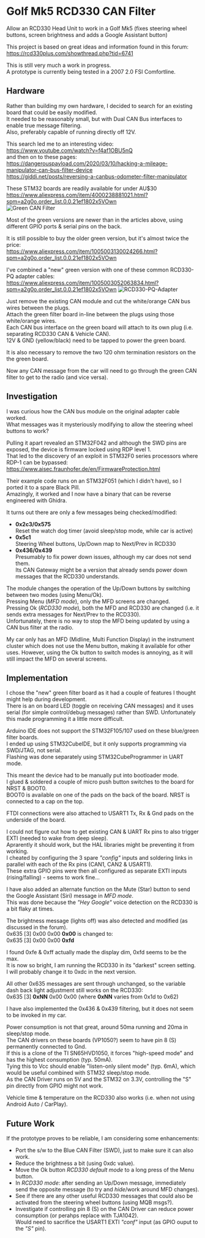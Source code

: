 # Golf Mk5 RCD330 CAN Filter
Allow an RCD330 Head Unit to work in a Golf Mk5 (fixes steering wheel buttons, screen brightness and adds a Google Assistant button)

This project is based on great ideas and information found in this forum:<BR>
https://rcd330plus.com/showthread.php?tid=6741

This is still very much a work in progress.<BR>
A prototype is currently being tested in a 2007 2.0 FSI Comfortline.
	
## Hardware

Rather than building my own hardware, I decided to search for an existing board that could be easily modified.<BR>
It needed to be reasonably small, but with Dual CAN Bus interfaces to enable true message filtering.<BR>
Also, preferably capable of running directly off 12V.

This search led me to an interesting video:<BR>
 https://www.youtube.com/watch?v=f4af1OBU5nQ<BR>
and then on to these pages:<BR>
 https://dangerouspayload.com/2020/03/10/hacking-a-mileage-manipulator-can-bus-filter-device<BR>
 https://giddi.net/posts/reversing-a-canbus-odometer-filter-manipulator

These STM32 boards are readily available for under AU$30<BR>
  https://www.aliexpress.com/item/4000238881021.html?spm=a2g0o.order_list.0.0.21ef1802x5VOwn<BR>
![Green CAN Filter](png/Dual_CAN_Filter_small.png)
	
Most of the green versions are newer than in the articles above, using different GPIO ports & serial pins on the back.

It is still possible to buy the older green version, but it's almost twice the price:<BR>
  https://www.aliexpress.com/item/1005003130024266.html?spm=a2g0o.order_list.0.0.21ef1802x5VOwn

I've combined a "new" green version with one of these common RCD330-PQ adapter cables:<BR>
  https://www.aliexpress.com/item/1005003052063834.html?spm=a2g0o.order_list.0.0.21ef1802x5VOwn
![RCD330-PQ-Adapter](png/RCD330_CAN_Adapter_small.png)
	
Just remove the existing CAN module and cut the white/orange CAN bus wires between the plugs.<BR>
Attach the green filter board in-line between the plugs using those white/orange wires.<BR>
Each CAN bus interface on the green board will attach to its own plug (i.e. separating RCD330 CAN & Vehicle CAN).<BR>
12V & GND (yellow/black) need to be tapped to power the green board.<BR>

It is also necessary to remove the two 120 ohm termination resistors on the the green board.

Now any CAN message from the car will need to go through the green CAN filter to get to the radio (and vice versa).


## Investigation

I was curious how the CAN bus module on the original adapter cable worked.<BR>
What messages was it mysteriously modifying to allow the steering wheel buttons to work?

Pulling it apart revealed an STM32F042 and although the SWD pins are exposed, the device is firmware locked using RDP level 1.<BR>
That led to the discovery of an exploit in STM32F0 series processors where RDP-1 can be bypassed:<BR>
https://www.aisec.fraunhofer.de/en/FirmwareProtection.html

Their example code runs on an STM32F051 (which I didn't have), so I ported it to a spare Black Pill.<BR>
Amazingly, it worked and I now have a binary that can be reverse engineered with Ghidra.

It turns out there are only a few messages being checked/modified:<BR>
* <B>0x2c3/0x575</B><BR>Reset the watch dog timer (avoid sleep/stop mode, while car is active)<BR>
* <B>0x5c1</B><BR>Steering Wheel buttons, Up/Down map to Next/Prev in RCD330<BR>
* <B>0x436/0x439</B><BR>Presumably to fix power down issues, although my car does not send them.<BR>
Its CAN Gateway might be a version that already sends power down messages that the RCD330 understands.

The module changes the operation of the Up/Down buttons by switching between two modes (using Menu/Ok).<BR>
Pressing Menu (*MFD mode*), only the MFD screens are changed.<BR>
Pressing Ok (*RCD330 mode*), both the MFD and RCD330 are changed (i.e. it sends extra messages for Next/Prev to the RCD330).<BR>
Unfortunately, there is no way to stop the MFD being updated by using a CAN bus filter at the radio.

My car only has an MFD (Midline, Multi Function Display) in the instrument cluster which does not use the Menu button, making it available for other uses.  However, using the Ok button to switch modes is annoying, as it will still impact the MFD on several screens.<BR>


## Implementation

I chose the "new" green filter board as it had a couple of features I thought might help during development.<BR>
There is an on board LED (toggle on receiving CAN messages) and it uses serial (for simple control/debug messages) rather than SWD.  Unfortunately this made programming it a little more difficult.

Arduino IDE does not support the STM32F105/107 used on these blue/green filter boards.<BR>
I ended up using STM32CubeIDE, but it only supports programming via SWD/JTAG, not serial.<BR>
Flashing was done separately using STM32CubeProgrammer in UART mode.<BR>

This meant the device had to be manually put into bootloader mode.<BR>
I glued & soldered a couple of micro push button switches to the board for NRST & BOOT0.<BR>
BOOT0 is available on one of the pads on the back of the board.  NRST is connected to a cap on the top. 

FTDI connections were also attached to USART1 Tx, Rx & Gnd pads on the underside of the board.<BR>

I could not figure out how to get existing CAN & UART Rx pins to also trigger EXTI (needed to wake from deep sleep).<BR>
Aprarently it should work, but the HAL libraries might be preventing it from working.<BR>
I cheated by configuring the 3 spare *"config"* inputs and soldering links in parallel with each of the Rx pins (CAN1, CAN2 & USART1).<BR>
These extra GPIO pins were then all configured as separate EXTI inputs (rising/falling) - seems to work fine...

I have also added an alternate function on the Mute (Star) button to send the Google Assistant (Siri) message in *MFD mode*.<BR>
This was done because the *"Hey Google"* voice detection on the RCD330 is a bit flaky at times.

The brightness message (lights off) was also detected and modified (as discussed in the forum).<BR>
0x635 [3] 0x00 0x00 <B>0x00</B> is changed to:<BR>
0x635 [3] 0x00 0x00 <B>0xfd</B><BR>

I found 0xfe & 0xff actually made the display dim, 0xfd seems to be the max.<BR>
It is now so bright, I am running the RCD330 in its "darkest" screen setting.<BR>
I will probably change it to 0xdc in the next version.

All other 0x635 messages are sent through unchanged, so the variable dash back light adjustment still works on the RCD330:<BR>
0x635 [3] <B>0xNN</B> 0x00 0x00 (where <B>0xNN</B> varies from 0x1d to 0x62)<BR>

I have also implemented the 0x436 & 0x439 filtering, but it does not seem to be invoked in my car.

Power consumption is not that great, around 50ma running and 20ma in sleep/stop mode.<BR>
The CAN drivers on these boards (VP1050?) seem to have pin 8 (S) permanently connected to Gnd.<BR>
If this is a clone of the TI SN65HVD1050, it forces "high-speed mode" and has the highest consumption (typ. 50mA).<BR>
Tying this to Vcc should enable "listen-only silent mode" (typ. 6mA), which would be useful combined with STM32 sleep/stop mode.<BR>
As the CAN Driver runs on 5V and the STM32 on 3.3V, controlling the "S" pin directly from GPIO might not work.
	
Vehicle time & temperature on the RCD330 also works (i.e. when not using Android Auto / CarPlay).


## Future Work

If the prototype proves to be reliable, I am considering some enhancements:

* Port the s/w to the Blue CAN Filter (SWD), just to make sure it can also work.
* Reduce the brightness a bit (using 0xdc value).
* Move the Ok button *RCD330 default mode* to a long press of the Menu button.
* In *RCD330 mode*: after sending an Up/Down message, immediately send the opposite message (to try and *hide*/work around MFD changes).
* See if there are any other useful RCD330 messages that could also be activated from the steering wheel buttons (using MQB msgs?).
* Investigate if controlling pin 8 (S) on the CAN Driver can reduce power consumption (or perahps replace with TJA1042).<BR>
  Would need to sacrifice the USART1 EXTI *"conf"* input (as GPIO ouput to the *"S"* pin).
